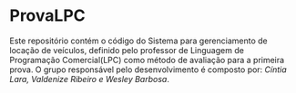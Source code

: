 # ProvaLPC
Este repositório contém o código do Sistema para gerenciamento de locação de veículos, definido pelo professor de Linguagem de Programação Comercial(LPC) como método de avaliação para a primeira prova.
O grupo responsável pelo desenvolvimento é composto por:  _Cíntia Lara, Valdenize Ribeiro e Wesley Barbosa_.

